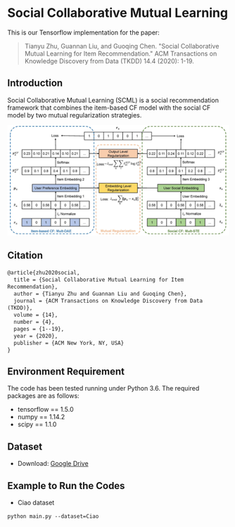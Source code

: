 # Social Collaborative Mutual Learning
This is our Tensorflow implementation for the paper:

>Tianyu Zhu, Guannan Liu, and Guoqing Chen. "Social Collaborative Mutual Learning for Item Recommendation." ACM Transactions on Knowledge Discovery from Data (TKDD) 14.4 (2020): 1-19.

## Introduction
Social Collaborative Mutual Learning (SCML) is a social recommendation framework that combines the item-based CF model with the social CF model by two mutual regularization strategies.

![](https://github.com/zhuty16/SCML/blob/master/framework.jpg)

## Citation
```
@article{zhu2020social,
  title = {Social Collaborative Mutual Learning for Item Recommendation},
  author = {Tianyu Zhu and Guannan Liu and Guoqing Chen},
  journal = {ACM Transactions on Knowledge Discovery from Data (TKDD)},
  volume = {14},
  number = {4},
  pages = {1--19},
  year = {2020},
  publisher = {ACM New York, NY, USA}
}
```

## Environment Requirement
The code has been tested running under Python 3.6. The required packages are as follows:
* tensorflow == 1.5.0
* numpy == 1.14.2
* scipy == 1.1.0

## Dataset
* Download: [Google Drive](https://drive.google.com/drive/folders/1kMheNsLCVeOPO6FUv5EtlVRxUbOTC8Pb?usp=sharing)

## Example to Run the Codes
* Ciao dataset
```
python main.py --dataset=Ciao
```

